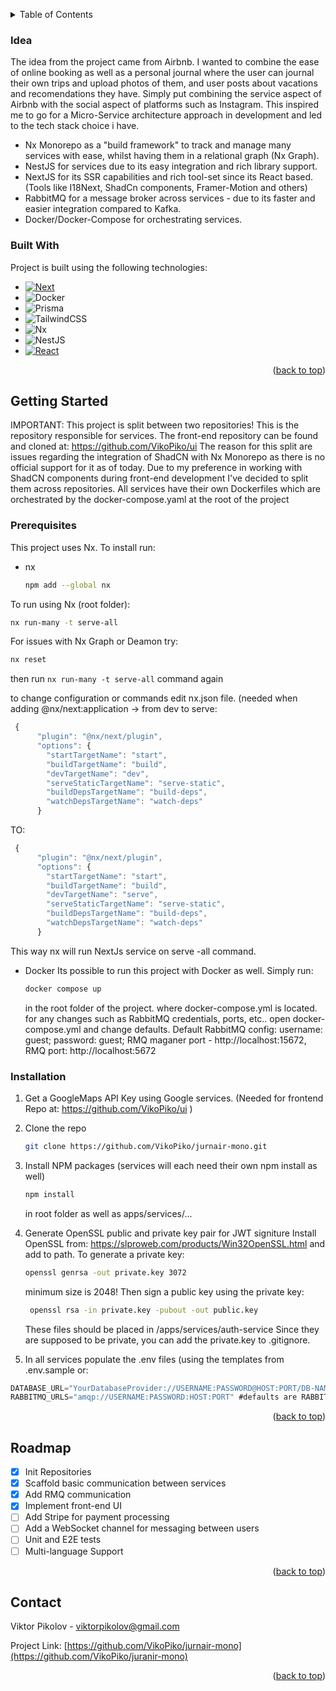 <a id="readme-top"></a>

<!-- TABLE OF CONTENTS -->
<details>
  <summary>Table of Contents</summary>
  <ol>
    <li>
      <a href="#about-the-project">About The Project</a>
      <ul>
        <li><a href="#built-with">Built With</a></li>
      </ul>
    </li>
    <li>
      <a href="#getting-started">Getting Started</a>
      <ul>
        <li><a href="#prerequisites">Prerequisites</a></li>
        <li><a href="#installation">Installation</a></li>
      </ul>
    </li>
    <li><a href="#usage">Usage</a></li>
    <li><a href="#roadmap">Roadmap</a></li>
    <li><a href="#contact">Contact</a></li>
  </ol>
</details>



<!-- ABOUT THE PROJECT -->
### Idea
The idea from the project came from Airbnb. I wanted to combine the ease of online booking as well as a personal journal where the user can journal their own trips and upload photos of them, and user posts about vacations and recomendations they have.
Simply put combining the service aspect of Airbnb with the social aspect of platforms such as Instagram.
This inspired me to go for a Micro-Service architecture approach in development and led to the tech stack choice i have.

* Nx Monorepo as a "build framework" to track and manage many services with ease, whilst having them in a relational graph (Nx Graph).
* NestJS for services due to its easy integration and rich library support.
* NextJS for its SSR capabilities and rich tool-set since its React based. (Tools like I18Next, ShadCn components, Framer-Motion and others)
* RabbitMQ for a message broker across services - due to its faster and easier integration compared to Kafka.
* Docker/Docker-Compose for orchestrating services.

### Built With

Project is built using the following technologies:

* [![Next][Next.js]][Next-url]
* ![Docker](https://img.shields.io/badge/docker-%230db7ed.svg?style=for-the-badge&logo=docker&logoColor=white)
* ![Prisma](https://img.shields.io/badge/Prisma-3982CE?style=for-the-badge&logo=Prisma&logoColor=white)
* ![TailwindCSS](https://img.shields.io/badge/tailwindcss-%2338B2AC.svg?style=for-the-badge&logo=tailwind-css&logoColor=white)
* ![Nx](https://img.shields.io/badge/Nx-%233862AC.svg?style=for-the-badge&logo=Nx&logoColor=white)
* ![NestJS](https://img.shields.io/badge/nestjs-%F8FFE5.svg?style=for-the-badge&logo=nestjs&logoColor=white)
* [![React][React.js]][React-url]

<p align="right">(<a href="#readme-top">back to top</a>)</p>



<!-- GETTING STARTED -->
## Getting Started

IMPORTANT:
This project is split between two repositories!
This is the repository responsible for services.
The front-end repository can be found and cloned at: https://github.com/VikoPiko/ui
The reason for this split are issues regarding the integration of ShadCN with Nx Monorepo as there is no official support for it as of today.
Due to my preference in working with ShadCN components during front-end development I've decided to split them across repositories.
All services have their own Dockerfiles which are orchestrated by the docker-compose.yaml at the root of the project

### Prerequisites

This project uses Nx. To install run:
* nx
  ```sh
  npm add --global nx
  ```
To run using Nx (root folder):
```sh
nx run-many -t serve-all
```

For issues with Nx Graph or Deamon try: 
```sh
nx reset
```
then run `nx run-many -t serve-all` command again

to change configuration or commands edit nx.json file. (needed when adding @nx/next:application -> from dev to serve:

```js
 {
      "plugin": "@nx/next/plugin",
      "options": {
        "startTargetName": "start",
        "buildTargetName": "build",
        "devTargetName": "dev",
        "serveStaticTargetName": "serve-static",
        "buildDepsTargetName": "build-deps",
        "watchDepsTargetName": "watch-deps"
      }
```
TO: 
```js
 {
      "plugin": "@nx/next/plugin",
      "options": {
        "startTargetName": "start",
        "buildTargetName": "build",
        "devTargetName": "serve",
        "serveStaticTargetName": "serve-static",
        "buildDepsTargetName": "build-deps",
        "watchDepsTargetName": "watch-deps"
      }
```

This way nx will run NextJs service on serve -all command.
  
* Docker
  Its possible to run this project with Docker as well. Simply run:
  ```sh
  docker compose up
  ```
  in the root folder of the project. where docker-compose.yml is located. for any changes such as RabbitMQ credentials, ports, etc.. open docker-compose.yml and change defaults.
  Default RabbitMQ config: username: guest; password: guest; RMQ maganer port - http://localhost:15672, RMQ port: http://localhost:5672

### Installation

1. Get a GoogleMaps API Key using Google services. (Needed for frontend Repo at: https://github.com/VikoPiko/ui )
2. Clone the repo
   ```sh
   git clone https://github.com/VikoPiko/jurnair-mono.git
   ```
3. Install NPM packages (services will each need their own npm install as well)
   ```sh
   npm install
   ```
   in root folder as well as apps/services/...
4. Generate OpenSSL public and private key pair for JWT signiture
   Install OpenSSL from: https://slproweb.com/products/Win32OpenSSL.html and add to path.
   To generate a private key:
   ```sh
   openssl genrsa -out private.key 3072
   ```
   minimum size is 2048!
   Then sign a public key using the private key:
   ```sh
    openssl rsa -in private.key -pubout -out public.key
   ```

   These files should be placed in /apps/services/auth-service
   Since they are supposed to be private, you can add the private.key to .gitignore.
   
5. In all services populate the .env files (using the templates from .env.sample or:
```js
DATABASE_URL="YourDatabaseProvider://USERNAME:PASSWORD@HOST:PORT/DB-NAME"
RABBITMQ_URLS="amqp://USERNAME:PASSWORD:HOST:PORT" #defaults are RABBITMQ_URLS = 'amqp://guest:guest@localhost:5672'
```

<p align="right">(<a href="#readme-top">back to top</a>)</p>

<!-- ROADMAP -->
## Roadmap

- [x] Init Repositories
- [x] Scaffold basic communication between services
- [x] Add RMQ communication
- [x] Implement front-end UI
- [ ] Add Stripe for payment processing
- [ ] Add a WebSocket channel for messaging between users
- [ ] Unit and E2E tests
- [ ] Multi-language Support

<p align="right">(<a href="#readme-top">back to top</a>)</p>

<!-- CONTACT -->
## Contact

Viktor Pikolov - viktorpikolov@gmail.com

Project Link: [https://github.com/VikoPiko/jurnair-mono](https://github.com/VikoPiko/juranir-mono)

<p align="right">(<a href="#readme-top">back to top</a>)</p>


[Next.js]: https://img.shields.io/badge/next.js-000000?style=for-the-badge&logo=nextdotjs&logoColor=white
[Next-url]: https://nextjs.org/
[React.js]: https://img.shields.io/badge/React-20232A?style=for-the-badge&logo=react&logoColor=61DAFB
[React-url]: https://reactjs.org/
